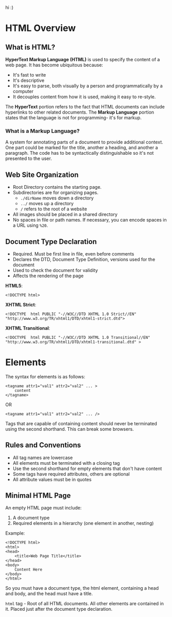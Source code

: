 hi :)

HTML Overview
===

What is HTML?
---

__HyperText Markup Language (HTML)__ is used to specify the content of a web page. It has become ubiquitous because:
* It's fast to write
* It's descriptive
* It's easy to parse, both visually by a person and programmatically by a computer
* It decouples content from how it is used, making it easy to re-style.

The __HyperText__ portion refers to the fact that HTML documents can include hyperlinks to other related documents. The __Markup Language__ portion states that the language is not for programming- it's for markup.

### What is a Markup Language?

A system for annotating parts of a document to provide additional context. One part could be marked for the title, another a heading, and another a paragraph. The code has to be syntactically distinguishable so it's not presented to the user.

Web Site Organization
---

* Root Directory contains the starting page.
* Subdirectories are for organizing pages.
    * `./dirName` moves down a directory
    * `../` moves up a directory
    * `/` refers to the root of a website
* All images should be placed in a shared directory
* No spaces in file or path names. If necessary, you can encode spaces in a URL using `%20`.

Document Type Declaration
---

* Required. Must be first line in file, even before comments
* Declares the DTD, Document Type Definition, versions used for the document
* Used to check the document for validity
* Affects the rendering of the page

__HTML5__:  

    <!DOCTYPE html>

__XHTML Strict__:  

    <!DOCTYPE  html PUBLIC "-//W3C//DTD XHTML 1.0 Strict//EN" "http://www.w3.org/TR/xhtml1/DTD/xhtml1-strict.dtd">

__XHTML Transitional__:  

    <!DOCTYPE  html PUBLIC "-//W3C//DTD XHTML 1.0 Transitional//EN" "http://www.w3.org/TR/xhtml1/DTD/xhtml1-transitional.dtd" >

Elements
===

The syntax for elements is as follows:

    <tagname attr1="val1" attr2="val2" ... >
        content
    </tagname>

OR

    <tagname attr1="val1" attr2="val2" ... />

Tags that are capable of containing content should never be terminated using the second shorthand. This can break some browsers.

Rules and Conventions
---
* All tag names are lowercase
* All elements must be terminated with a closing tag
* Use the second shorthand for empty elements that don't have content
* Some tags have required attributes, others are optional
* All attribute values must be in quotes

Minimal HTML Page
---
An empty HTML page must include:
1. A document type
2. Required elements in a hierarchy (one element in another, nesting)

Example:

    <!DOCTYPE html>
    <html>
    <head>
        <title>Web Page Title</title>
    </head>
    <body>
        Content Here
    </body>
    </html>

So you must have a document type, the html element, containing a head and body, and the head must have a title.

`html` tag - Root of all HTML documents. All other elements are contained in it. Placed just after the document type declaration.